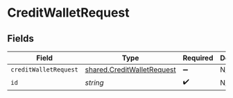 # CreditWalletRequest


## Fields

| Field                                                                           | Type                                                                            | Required                                                                        | Description                                                                     |
| ------------------------------------------------------------------------------- | ------------------------------------------------------------------------------- | ------------------------------------------------------------------------------- | ------------------------------------------------------------------------------- |
| `creditWalletRequest`                                                           | [shared.CreditWalletRequest](../../../sdk/models/shared/creditwalletrequest.md) | :heavy_minus_sign:                                                              | N/A                                                                             |
| `id`                                                                            | *string*                                                                        | :heavy_check_mark:                                                              | N/A                                                                             |